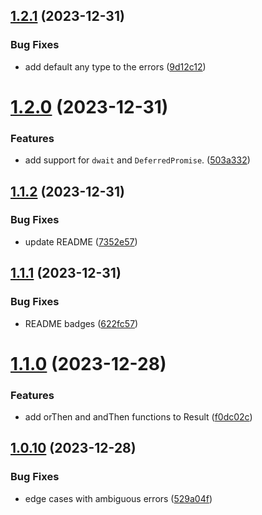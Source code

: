 ## [1.2.1](https://github.com/rzvxa/tryumph/compare/v1.2.0...v1.2.1) (2023-12-31)


### Bug Fixes

* add default any type to the errors ([9d12c12](https://github.com/rzvxa/tryumph/commit/9d12c12a08f213a54690d327d3b464c30014194b))

# [1.2.0](https://github.com/rzvxa/tryumph/compare/v1.1.2...v1.2.0) (2023-12-31)


### Features

* add support for `dwait` and `DeferredPromise`. ([503a332](https://github.com/rzvxa/tryumph/commit/503a33235304986b836fcc7db2f61f3b8e14fcf8))

## [1.1.2](https://github.com/rzvxa/tryumph/compare/v1.1.1...v1.1.2) (2023-12-31)


### Bug Fixes

* update README ([7352e57](https://github.com/rzvxa/tryumph/commit/7352e5794a279a807e8eecf57205c8a16322ec46))

## [1.1.1](https://github.com/rzvxa/tryumph/compare/v1.1.0...v1.1.1) (2023-12-31)


### Bug Fixes

* README badges ([622fc57](https://github.com/rzvxa/tryumph/commit/622fc5705bbb1046e9595285d738653302acaa8e))

# [1.1.0](https://github.com/rzvxa/tryumph/compare/v1.0.10...v1.1.0) (2023-12-28)


### Features

* add orThen and andThen functions to Result ([f0dc02c](https://github.com/rzvxa/tryumph/commit/f0dc02ca18e30c6a67b02ab69b28abe2c212da46))

## [1.0.10](https://github.com/rzvxa/tryumph/compare/v1.0.9...v1.0.10) (2023-12-28)


### Bug Fixes

* edge cases with ambiguous errors ([529a04f](https://github.com/rzvxa/tryumph/commit/529a04fd33d47bbccc38762102447bb78e4f1b2f))
